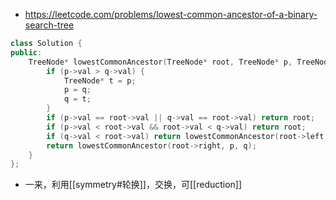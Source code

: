 - https://leetcode.com/problems/lowest-common-ancestor-of-a-binary-search-tree
```cpp
class Solution {
public:
    TreeNode* lowestCommonAncestor(TreeNode* root, TreeNode* p, TreeNode* q) {
        if (p->val > q->val) {
            TreeNode* t = p;
            p = q;
            q = t;
        }
        if (p->val == root->val || q->val == root->val) return root;
        if (p->val < root->val && root->val < q->val) return root;
        if (q->val < root->val) return lowestCommonAncestor(root->left, p, q);
        return lowestCommonAncestor(root->right, p, q);
    }
};
```
- 一来，利用[[symmetry#轮换]]，交换，可[[reduction]]